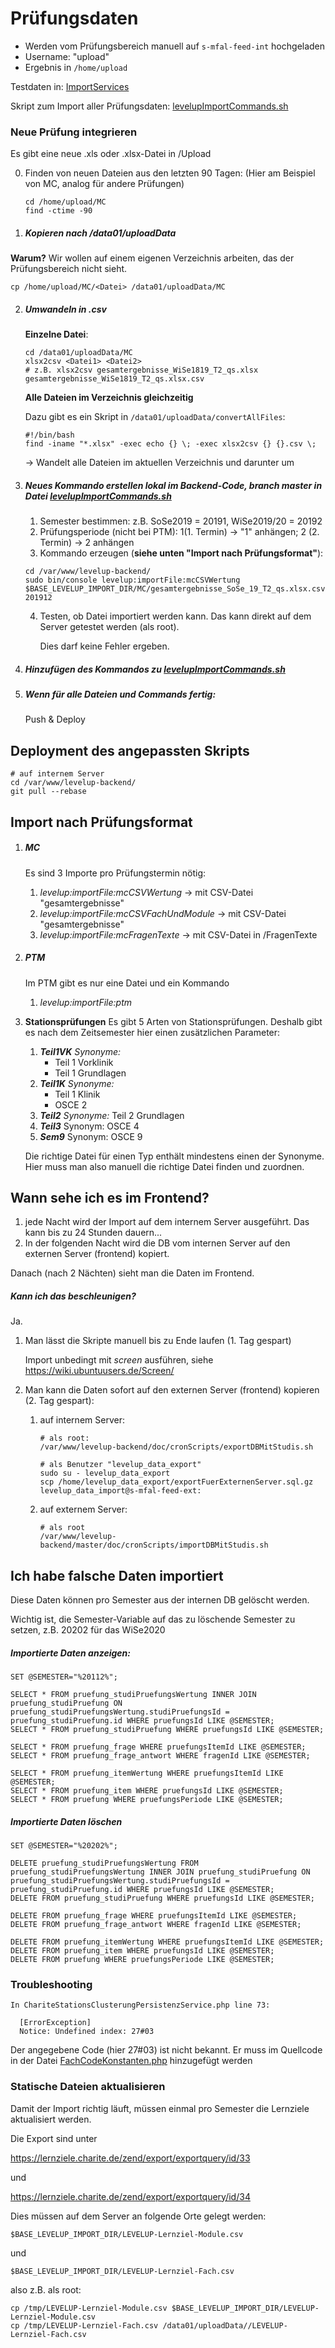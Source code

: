 # Prüfungsdaten

* Werden vom Prüfungsbereich manuell auf `s-mfal-feed-int` hochgeladen
* Username: "upload"
* Ergebnis in `/home/upload`

Testdaten in: [ImportServices](../../../tests/Integration/DatenImport/Infrastructure/ImportServices) 

Skript zum Import aller Prüfungsdaten: [levelupImportCommands.sh](../../../levelupImportCommands.sh) 

### Neue Prüfung integrieren

Es gibt eine neue .xls oder .xlsx-Datei in /Upload

0. Finden von neuen Dateien aus den letzten 90 Tagen:
    (Hier am Beispiel von MC, analog für andere Prüfungen)

    ```
    cd /home/upload/MC
    find -ctime -90
    ```

1. ##### Kopieren nach /data01/uploadData
   

**Warum?** Wir wollen auf einem eigenen Verzeichnis arbeiten, das der Prüfungsbereich nicht sieht.

   ```shell script
   cp /home/upload/MC/<Datei> /data01/uploadData/MC
   ```



2. ##### Umwandeln in .csv

   **Einzelne Datei**:

   ```shell script
   cd /data01/uploadData/MC
   xlsx2csv <Datei1> <Datei2>
   # z.B. xlsx2csv gesamtergebnisse_WiSe1819_T2_qs.xlsx gesamtergebnisse_WiSe1819_T2_qs.xlsx.csv
   ```

   **Alle Dateien im Verzeichnis gleichzeitig**

   Dazu gibt es ein Skript in `/data01/uploadData/convertAllFiles`:

   ```shell script
   #!/bin/bash
   find -iname "*.xlsx" -exec echo {} \; -exec xlsx2csv {} {}.csv \;
   ```

   -> Wandelt alle Dateien im aktuellen Verzeichnis und darunter um

3. ##### Neues Kommando erstellen lokal im Backend-Code, branch **master** in Datei [levelupImportCommands.sh](../../../levelupImportCommands.sh) 

   1. Semester bestimmen: z.B. SoSe2019 = 20191, WiSe2019/20 = 20192
   2. Prüfungsperiode (nicht bei PTM): 1(1. Termin) -> "1" anhängen; 2 (2. Termin) -> 2 anhängen
   3. Kommando erzeugen (**siehe unten "Import nach Prüfungsformat"**):

   ```shell script
   cd /var/www/levelup-backend/
   sudo bin/console levelup:importFile:mcCSVWertung $BASE_LEVELUP_IMPORT_DIR/MC/gesamtergebnisse_SoSe_19_T2_qs.xlsx.csv 201912
   ```

   4. Testen, ob Datei importiert werden kann. Das kann direkt auf dem Server getestet werden (als root).

      Dies darf keine Fehler ergeben.

4. ##### Hinzufügen des Kommandos zu  [levelupImportCommands.sh](../../../levelupImportCommands.sh) 

5. ##### Wenn für alle Dateien und Commands fertig: 
   
   Push & Deploy



## Deployment des angepassten Skripts

```shell script
# auf internem Server
cd /var/www/levelup-backend/
git pull --rebase
```



## Import nach Prüfungsformat

1. ##### MC

   Es sind 3 Importe pro Prüfungstermin nötig:

   1. *levelup:importFile:mcCSVWertung*
      -> mit CSV-Datei "gesamtergebnisse"
   2. *levelup:importFile:mcCSVFachUndModule*
      -> mit CSV-Datei "gesamtergebnisse"
   3. *levelup:importFile:mcFragenTexte*
      -> mit CSV-Datei in /FragenTexte

2. ##### PTM

   Im PTM gibt es nur eine Datei und ein Kommando

   1. *levelup:importFile:ptm*

3. **Stationsprüfungen**
   Es gibt 5 Arten von Stationsprüfungen. Deshalb gibt es nach dem Zeitsemester hier einen zusätzlichen Parameter:

   1. ***Teil1VK***
      *Synonyme:* 
      * Teil 1 Vorklinik
      * Teil 1 Grundlagen
   2. ***Teil1K***
      *Synonyme:*  
      * Teil 1 Klinik 
      * OSCE 2
   3. ***Teil2***
      *Synonyme:* Teil 2 Grundlagen
   4. ***Teil3***
      Synonym: OSCE 4
   5. ***Sem9***
      Synonym: OSCE 9

   Die richtige Datei für einen Typ enthält mindestens einen der Synonyme. Hier muss man also manuell die richtige Datei finden und zuordnen.

   

## Wann sehe ich es im Frontend?

1. jede Nacht wird der Import auf dem internem Server ausgeführt. Das kann bis zu 24 Stunden dauern...
2. In der folgenden Nacht wird die DB vom internen Server auf den externen Server (frontend) kopiert.

Danach (nach 2 Nächten) sieht man die Daten im Frontend.

##### Kann ich das beschleunigen?

Ja.

1. Man lässt die Skripte manuell bis zu  Ende laufen (1. Tag gespart)

   Import unbedingt mit *screen* ausführen, siehe https://wiki.ubuntuusers.de/Screen/

2. Man kann die Daten sofort auf den externen Server (frontend) kopieren (2. Tag gespart):

   1. auf internem Server:

      ```shell script
      # als root:
      /var/www/levelup-backend/doc/cronScripts/exportDBMitStudis.sh
      
      # als Benutzer "levelup_data_export"
      sudo su - levelup_data_export
      scp /home/levelup_data_export/exportFuerExternenServer.sql.gz levelup_data_import@s-mfal-feed-ext:
      ```

   2. auf externem Server:

      ```shell script
      # als root
      /var/www/levelup-backend/master/doc/cronScripts/importDBMitStudis.sh
      ```

      

## Ich habe falsche Daten importiert

Diese Daten können pro Semester aus der internen DB gelöscht werden.

Wichtig ist, die Semester-Variable auf das zu löschende Semester zu setzen, z.B. 20202 für das WiSe2020

##### Importierte Daten anzeigen:

```mysql
SET @SEMESTER="%20112%";

SELECT * FROM pruefung_studiPruefungsWertung INNER JOIN pruefung_studiPruefung ON pruefung_studiPruefungsWertung.studiPruefungsId = pruefung_studiPruefung.id WHERE pruefungsId LIKE @SEMESTER;
SELECT * FROM pruefung_studiPruefung WHERE pruefungsId LIKE @SEMESTER;

SELECT * FROM pruefung_frage WHERE pruefungsItemId LIKE @SEMESTER;
SELECT * FROM pruefung_frage_antwort WHERE fragenId LIKE @SEMESTER;

SELECT * FROM pruefung_itemWertung WHERE pruefungsItemId LIKE @SEMESTER;
SELECT * FROM pruefung_item WHERE pruefungsId LIKE @SEMESTER;
SELECT * FROM pruefung WHERE pruefungsPeriode LIKE @SEMESTER;
```

##### Importierte Daten löschen

```mysql
SET @SEMESTER="%20202%";

DELETE pruefung_studiPruefungsWertung FROM pruefung_studiPruefungsWertung INNER JOIN pruefung_studiPruefung ON pruefung_studiPruefungsWertung.studiPruefungsId = pruefung_studiPruefung.id WHERE pruefungsId LIKE @SEMESTER;
DELETE FROM pruefung_studiPruefung WHERE pruefungsId LIKE @SEMESTER;

DELETE FROM pruefung_frage WHERE pruefungsItemId LIKE @SEMESTER;
DELETE FROM pruefung_frage_antwort WHERE fragenId LIKE @SEMESTER;

DELETE FROM pruefung_itemWertung WHERE pruefungsItemId LIKE @SEMESTER;
DELETE FROM pruefung_item WHERE pruefungsId LIKE @SEMESTER;
DELETE FROM pruefung WHERE pruefungsPeriode LIKE @SEMESTER;
```

### Troubleshooting

```
In ChariteStationsClusterungPersistenzService.php line 73:
                                  
  [ErrorException]                
  Notice: Undefined index: 27#03  
```

Der angegebene Code (hier 27#03) ist nicht bekannt.  Er muss im Quellcode in der Datei [FachCodeKonstanten.php](../../../src/Pruefung/Domain/FachCodeKonstanten.php)  hinzugefügt werden

### Statische Dateien aktualisieren

Damit der Import richtig läuft, müssen einmal pro Semester die Lernziele aktualisiert werden.

Die Export sind unter 

https://lernziele.charite.de/zend/export/exportquery/id/33

und 

https://lernziele.charite.de/zend/export/exportquery/id/34

Dies müssen auf dem Server an folgende Orte gelegt werden:

`$BASE_LEVELUP_IMPORT_DIR/LEVELUP-Lernziel-Module.csv`

und 

`$BASE_LEVELUP_IMPORT_DIR/LEVELUP-Lernziel-Fach.csv`

also z.B. als root:

```shell script
cp /tmp/LEVELUP-Lernziel-Module.csv $BASE_LEVELUP_IMPORT_DIR/LEVELUP-Lernziel-Module.csv
cp /tmp/LEVELUP-Lernziel-Fach.csv /data01/uploadData//LEVELUP-Lernziel-Fach.csv
```

